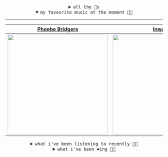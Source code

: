 <details>

<summary align="center"><samp>all the 🥚s</samp></summary>
<hr />

<a href="https://github.com/bitttttten"><img src="https://avatars2.githubusercontent.com/u/19930241?s=90&u=2aef7cbf4a59d361894145c97676391ec46fea4d&v=4" width="30" height="30" /><a href="https://github.com/pvinis"><img src="https://avatars0.githubusercontent.com/u/100233?s=90&v=4" width="30" height="30" />

<samp><a href="https://github.com/bitttttten/bitttttten/issues/1">become an 🥚</a></samp>

</details>

<details open>

<summary align="center"><samp>my favourite music at the moment 🎵🎶</samp></summary>
<hr />

<!-- toc -->

| [Phoebe Bridgers](https://open.spotify.com/artist/1r1uxoy19fzMxunt3ONAkG)                                                                                        | [Inwards](https://open.spotify.com/artist/542nHHjo4wRmP3AbeJWkse)                                                                                                | [Adrianne Lenker](https://open.spotify.com/artist/4aKWmkWAKviFlyvHYPTNQY)                                                                                        | [Four Tet](https://open.spotify.com/artist/7Eu1txygG6nJttLHbZdQOh)                                                                                               |
| ---------------------------------------------------------------------------------------------------------------------------------------------------------------- | ---------------------------------------------------------------------------------------------------------------------------------------------------------------- | ---------------------------------------------------------------------------------------------------------------------------------------------------------------- | ---------------------------------------------------------------------------------------------------------------------------------------------------------------- |
| [<img src="https://i.scdn.co/image/1c90d650ee787a51e18e475584b595c9234eac48" width="320" height="auto">](https://open.spotify.com/artist/1r1uxoy19fzMxunt3ONAkG) | [<img src="https://i.scdn.co/image/4bbbdea18abc595501acae21422f4776c1cddf95" width="320" height="auto">](https://open.spotify.com/artist/542nHHjo4wRmP3AbeJWkse) | [<img src="https://i.scdn.co/image/8d950c8f76a90c16c7540609018fdc8d7b517693" width="320" height="auto">](https://open.spotify.com/artist/4aKWmkWAKviFlyvHYPTNQY) | [<img src="https://i.scdn.co/image/f96458025a0640bf1d3c8f764a42ec21d4db1eae" width="320" height="auto">](https://open.spotify.com/artist/7Eu1txygG6nJttLHbZdQOh) |

<!-- tocstop -->

</details>

<details>

<summary align="center"><samp>what i've been listening to recently 🎵🎶</samp></summary>
<hr />

<!-- toc -->

| [Mama Teaches Sanskrit<br />Four Tet](https://open.spotify.com/track/4BZmUSWrHiop8R8RRH0olL)                                                                    | [Eugh<br />Porridge Radio](https://open.spotify.com/track/52xDYrXrdf5ZsIfZlYtS6c)                                                                               | [Bite The Hand<br />Julien Baker, Phoebe Bridgers…](https://open.spotify.com/track/1XD0F6XGQFj1kG4KKjnB4s)                                                      | [Someday - triple j Like A Ver…<br />Julia Jacklin](https://open.spotify.com/track/1Qj4H2YJp83dd4ATpXN4UV)                                                      |
| --------------------------------------------------------------------------------------------------------------------------------------------------------------- | --------------------------------------------------------------------------------------------------------------------------------------------------------------- | --------------------------------------------------------------------------------------------------------------------------------------------------------------- | --------------------------------------------------------------------------------------------------------------------------------------------------------------- |
| [<img src="https://i.scdn.co/image/f96458025a0640bf1d3c8f764a42ec21d4db1eae" width="320" height="auto">](https://open.spotify.com/track/4BZmUSWrHiop8R8RRH0olL) | [<img src="https://i.scdn.co/image/3de0c8a2c362f2be4a4fd048fc0792ff483d5fca" width="320" height="auto">](https://open.spotify.com/track/52xDYrXrdf5ZsIfZlYtS6c) | [<img src="https://i.scdn.co/image/71151c3a9dfc5abe722308813e5b2bf1c0bb65ba" width="320" height="auto">](https://open.spotify.com/track/1XD0F6XGQFj1kG4KKjnB4s) | [<img src="https://i.scdn.co/image/8da54745153d91af07ef1530668687fbb2f8a45f" width="320" height="auto">](https://open.spotify.com/track/1Qj4H2YJp83dd4ATpXN4UV) |

<!-- tocstop -->

</details>

<details>

<summary align="center"><samp>what i've been ❤️ing 🎵🎶</samp></summary>
<hr />

<!-- toc -->

| [Lonely World<br />Moses Sumney](https://open.spotify.com/album/30WjNaR79shSTGB52IJTw0)                                                                         | [Cellular<br />King Krule](https://open.spotify.com/album/45aznJm3etg3c6dMRmYARJ)                                                                               | [Bubbles at Overlook 25th Marc…<br />Four Tet](https://open.spotify.com/album/5gIa8hTQGPwVeNYjDwrraZ)                                                           | [Skateboarding<br />Inwards](https://open.spotify.com/album/5qi4aoHpcDfsoTbVsjPXwI)                                                                             |
| --------------------------------------------------------------------------------------------------------------------------------------------------------------- | --------------------------------------------------------------------------------------------------------------------------------------------------------------- | --------------------------------------------------------------------------------------------------------------------------------------------------------------- | --------------------------------------------------------------------------------------------------------------------------------------------------------------- |
| [<img src="https://i.scdn.co/image/ab67616d0000b273d48daa2aa8260d70f759171e" width="320" height="auto">](https://open.spotify.com/album/30WjNaR79shSTGB52IJTw0) | [<img src="https://i.scdn.co/image/ab67616d0000b273be61bae68acce1a240f29c83" width="320" height="auto">](https://open.spotify.com/album/45aznJm3etg3c6dMRmYARJ) | [<img src="https://i.scdn.co/image/ab67616d0000b273210e19d835bb0af6620256cf" width="320" height="auto">](https://open.spotify.com/album/5gIa8hTQGPwVeNYjDwrraZ) | [<img src="https://i.scdn.co/image/ab67616d0000b273fe2bcdcae51a6d86f5a616a6" width="320" height="auto">](https://open.spotify.com/album/5qi4aoHpcDfsoTbVsjPXwI) |

<!-- tocstop -->

</details>
